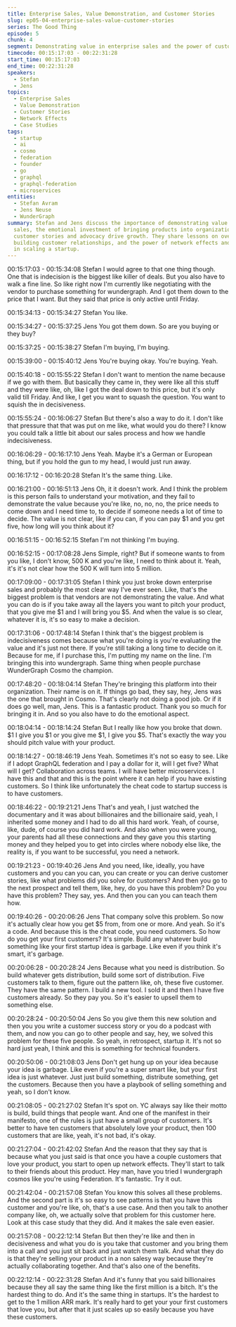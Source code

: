 ```yaml
---
title: Enterprise Sales, Value Demonstration, and Customer Stories
slug: ep05-04-enterprise-sales-value-customer-stories
series: The Good Thing
episode: 5
chunk: 4
segment: Demonstrating value in enterprise sales and the power of customer stories
timecode: 00:15:17:03 - 00:22:31:28
start_time: 00:15:17:03
end_time: 00:22:31:28
speakers:
  - Stefan
  - Jens
topics:
  - Enterprise Sales
  - Value Demonstration
  - Customer Stories
  - Network Effects
  - Case Studies
tags:
  - startup
  - ai
  - cosmo
  - federation
  - founder
  - go
  - graphql
  - graphql-federation
  - microservices
entities:
  - Stefan Avram
  - Jens Neuse
  - WunderGraph
summary: Stefan and Jens discuss the importance of demonstrating value in enterprise
  sales, the emotional investment of bringing products into organizations, and how
  customer stories and advocacy drive growth. They share lessons on overcoming indecision,
  building customer relationships, and the power of network effects and case studies
  in scaling a startup.
---
```


00:15:17:03 - 00:15:34:08
Stefan
I would agree to that one thing though. One that is indecision is the biggest like killer of deals.
But you also have to walk a fine line. So like right now I'm currently like negotiating with the
vendor to purchase something for wundergraph. And I got them down to the price that I want.
But they said that price is only active until Friday.

00:15:34:13 - 00:15:34:27
Stefan
You like.

00:15:34:27 - 00:15:37:25
Jens
You got them down. So are you buying or they buy?

00:15:37:25 - 00:15:38:27
Stefan
I'm buying, I'm buying.

00:15:39:00 - 00:15:40:12
Jens
You're buying okay. You're buying. Yeah.

00:15:40:18 - 00:15:55:22
Stefan
I don't want to mention the name because if we go with them. But basically they came in, they
were like all this stuff and they were like, oh, like I got the deal down to this price, but it's only
valid till Friday. And like, I get you want to squash the question. You want to squish the in
decisiveness.

00:15:55:24 - 00:16:06:27
Stefan
But there's also a way to do it. I don't like that pressure that that was put on me like, what would
you do there? I know you could talk a little bit about our sales process and how we handle
indecisiveness.

00:16:06:29 - 00:16:17:10
Jens
Yeah. Maybe it's a German or European thing, but if you hold the gun to my head, I would just
run away.

00:16:17:12 - 00:16:20:28
Stefan
It's the same thing. Like.

00:16:21:00 - 00:16:51:13
Jens
Oh, it it doesn't work. And I think the problem is this person fails to understand your motivation,
and they fail to demonstrate the value because you're like, no, no, no, the price needs to come
down and I need time to, to decide if someone needs a lot of time to decide. The value is not
clear, like if you can, if you can pay $1 and you get five, how long will you think about it?

00:16:51:15 - 00:16:52:15
Stefan
I'm not thinking I'm buying.

00:16:52:15 - 00:17:08:28
Jens
Simple, right? But if someone wants to from you like, I don't know, 500 K and you're like, I need
to think about it. Yeah, it's it's not clear how the 500 K will turn into 5 million.

00:17:09:00 - 00:17:31:05
Stefan
I think you just broke down enterprise sales and probably the most clear way I've ever seen.
Like, that's the biggest problem is that vendors are not demonstrating the value. And what you
can do is if you take away all the layers you want to pitch your product, that you give me $1 and
I will bring you $5. And when the value is so clear, whatever it is, it's so easy to make a decision.

00:17:31:06 - 00:17:48:14
Stefan
I think that's the biggest problem is indecisiveness comes because what you're doing is you're
evaluating the value and it's just not there. If you're still taking a long time to decide on it.
Because for me, if I purchase this, I'm putting my name on the line. I'm bringing this into
wundergraph. Same thing when people purchase WunderGraph Cosmo the champion.

00:17:48:20 - 00:18:04:14
Stefan
They're bringing this platform into their organization. Their name is on it. If things go bad, they
say, hey, Jens was the one that brought in Cosmo. That's clearly not doing a good job. Or if it
does go well, man, Jens. This is a fantastic product. Thank you so much for bringing it in. And
so you also have to do the emotional aspect.

00:18:04:14 - 00:18:14:24
Stefan
But I really like how you broke that down. $1 I give you $1 or you give me $1, I give you $5.
That's exactly the way you should pitch value with your product.

00:18:14:27 - 00:18:46:19
Jens
Yeah. Sometimes it's not so easy to see. Like if I adopt GraphQL federation and I pay a dollar
for it, will I get five? What will I get? Collaboration across teams. I will have better microservices.
I have this and that and this is the point where it can help if you have existing customers. So I
think like unfortunately the cheat code to startup success is to have customers.

00:18:46:22 - 00:19:21:21
Jens
That's and yeah, I just watched the documentary and it was about billionaires and the billionaire
said, yeah, I inherited some money and I had to do all this hard work. Yeah, of course, like,
dude, of course you did hard work. And also when you were young, your parents had all these
connections and they gave you this starting money and they helped you to get into circles where
nobody else like, the reality is, if you want to be successful, you need a network.

00:19:21:23 - 00:19:40:26
Jens
And you need, like, ideally, you have customers and you can you can, you can create or you
can derive customer stories, like what problems did you solve for customers? And then you go
to the next prospect and tell them, like, hey, do you have this problem? Do you have this
problem? They say, yes. And then you can you can teach them how.

00:19:40:26 - 00:20:06:26
Jens
That company solve this problem. So now it's actually clear how you get $5 from, from one or
more. And yeah. So it's a code. And because this is the cheat code, you need customers. So
how do you get your first customers? It's simple. Build any whatever build something like your
first startup idea is garbage. Like even if you think it's smart, it's garbage.

00:20:06:28 - 00:20:28:24
Jens
Because what you need is distribution. So build whatever gets distribution, build some sort of
distribution. Five customers talk to them, figure out the pattern like, oh, these five customer.
They have the same pattern. I build a new tool. I sold it and then I have five customers already.
So they pay you. So it's easier to upsell them to something else.

00:20:28:24 - 00:20:50:04
Jens
So you give them this new solution and then you you write a customer success story or you do
a podcast with them, and now you can go to other people and say, hey, we solved this problem
for these five people. So yeah, in retrospect, startup it. It's not so hard just yeah, I think and this
is something for technical founders.

00:20:50:06 - 00:21:08:03
Jens
Don't get hung up on your idea because your idea is garbage. Like even if you're a super smart
like, but your first idea is just whatever. Just just build something, distribute something, get the
customers. Because then you have a playbook of selling something and yeah, so I don't know.

00:21:08:05 - 00:21:27:02
Stefan
It's spot on. YC always say like their motto is build, build things that people want. And one of the
manifest in their manifesto, one of the rules is just have a small group of customers. It's better to
have ten customers that absolutely love your product, then 100 customers that are like, yeah,
it's not bad, it's okay.

00:21:27:04 - 00:21:42:02
Stefan
And the reason that they say that is because what you just said is that once you have a couple
customers that love your product, you start to open up network effects. They'll start to talk to
their friends about this product. Hey man, have you tried I wundergraph cosmos like you're
using Federation. It's fantastic. Try it out.

00:21:42:04 - 00:21:57:08
Stefan
You know this solves all these problems. And the second part is it's so easy to see patterns is
that you have this customer and you're like, oh, that's a use case. And then you talk to another
company like, oh, we actually solve that problem for this customer here. Look at this case study
that they did. And it makes the sale even easier.

00:21:57:08 - 00:22:12:14
Stefan
But then they're like and then in decisiveness and what you do is you take that customer and
you bring them into a call and you just sit back and just watch them talk. And what they do is
that they're selling your product in a non salesy way because they're actually collaborating
together. And that's also one of the benefits.

00:22:12:14 - 00:22:31:28
Stefan
And it's funny that you said billionaires because they all say the same thing like the first million
is a bitch. It's the hardest thing to do. And it's the same thing in startups. It's the hardest to get to
the 1 million ARR mark. It's really hard to get your your first customers that love you, but after
that it just scales up so easily because you have these customers.